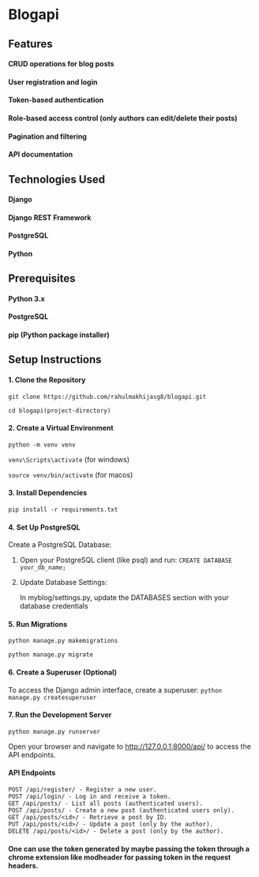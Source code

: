 # Blogapi

## Features
  #### CRUD operations for blog posts
  #### User registration and login
  #### Token-based authentication
  #### Role-based access control (only authors can edit/delete their posts)
  #### Pagination and filtering
  #### API documentation
## Technologies Used
#### Django
#### Django REST Framework
#### PostgreSQL
#### Python
## Prerequisites
#### Python 3.x
#### PostgreSQL
#### pip (Python package installer)

## Setup Instructions
#### 1. Clone the Repository
`git clone https://github.com/rahulmakhijasg8/blogapi.git`

`cd blogapi(project-directory)`

#### 2. Create a Virtual Environment
`python -m venv venv`

`venv\Scripts\activate` (for windows)

`source venv/bin/activate` (for macos)

#### 3. Install Dependencies
`pip install -r requirements.txt`

#### 4. Set Up PostgreSQL
Create a PostgreSQL Database:
1. Open your PostgreSQL client (like psql) and run:
   `CREATE DATABASE your_db_name;`

2. Update Database Settings:

    In myblog/settings.py, update the DATABASES section with your database credentials
#### 5. Run Migrations
`python manage.py makemigrations`

`python manage.py migrate`

#### 6. Create a Superuser (Optional)
To access the Django admin interface, create a superuser:
`python manage.py createsuperuser`

#### 7. Run the Development Server
`python manage.py runserver`

Open your browser and navigate to http://127.0.0.1:8000/api/ to access the API endpoints.

#### API Endpoints
    POST /api/register/ - Register a new user.
    POST /api/login/ - Log in and receive a token.
    GET /api/posts/ - List all posts (authenticated users).
    POST /api/posts/ - Create a new post (authenticated users only).
    GET /api/posts/<id>/ - Retrieve a post by ID.
    PUT /api/posts/<id>/ - Update a post (only by the author).
    DELETE /api/posts/<id>/ - Delete a post (only by the author).

#### One can use the token generated by maybe passing the token through a chrome extension like modheader for passing token in the request headers.


